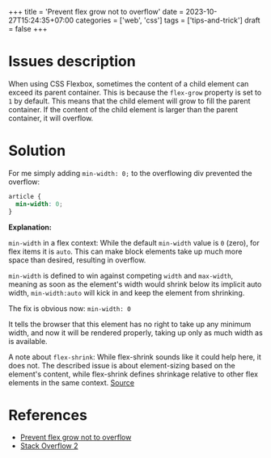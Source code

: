 +++
title = 'Prevent flex grow not to overflow'
date = 2023-10-27T15:24:35+07:00
categories = ['web', 'css']
tags = ['tips-and-trick']
draft = false
+++


# Issues description
When using CSS Flexbox, sometimes the content of a child element can exceed its parent container. This is because the `flex-grow`
property is set to `1` by default. This means that the child element will grow to fill the parent container. If the content of the
child element is larger than the parent container, it will overflow.



# Solution

For me simply adding `min-width: 0;` to the overflowing div prevented the overflow:

```css
article {
  min-width: 0;
}
```

**Explanation:**

`min-width` in a flex context: While the default `min-width` value is `0` (zero), for flex items it is `auto`. This can make block elements take up much more space than desired, resulting in overflow.

`min-width` is defined to win against competing `width` and `max-width`, meaning as soon as the element's width would shrink below its implicit auto width, `min-width:auto` will kick in and keep the element from shrinking.

The fix is obvious now: `min-width: 0`

It tells the browser that this element has no right to take up any minimum width, and now it will be rendered properly, taking up only as much width as is available.

A note about `flex-shrink`: While flex-shrink sounds like it could help here, it does not. The described issue is about element-sizing based on the element's content, while flex-shrink defines shrinkage relative to other flex elements in the same context. [Source](https://makandracards.com/makandra/66994-css-flex-and-min-width)


# References
- [Prevent flex grow not to overflow](https://stackoverflow.com/questions/36247140/prevent-flex-grow-not-to-overflow)
- [Stack Overflow 2](https://stackoverflow.com/questions/36230944/prevent-flex-items-from-overflowing-a-container)
